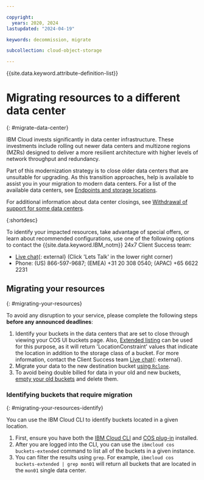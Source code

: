 ```yaml
---

copyright:
  years: 2020, 2024
lastupdated: "2024-04-19"

keywords: decommission, migrate

subcollection: cloud-object-storage

---
```


{{site.data.keyword.attribute-definition-list}}

# Migrating resources to a different data center
{: #migrate-data-center}

IBM Cloud invests significantly in data center infrastructure. These investments include rolling out newer data centers and multizone regions (MZRs) designed to deliver a more resilient architecture with higher levels of network throughput and redundancy.

Part of this modernization strategy is to close older data centers that are unsuitable for upgrading. As this transition approaches, help is available to assist you in your migration to modern data centers. For a list of the available data centers, see [Endpoints and storage locations](/docs/cloud-object-storage?topic=cloud-object-storage-endpoints).

For additional information about data center closings, see [Withdrawal of support for some data centers](/docs/get-support?topic=get-support-dc-closure).

{:shortdesc}

To identify your impacted resources, take advantage of special offers, or learn about recommended configurations, use one of the following options to contact the {{site.data.keyword.IBM_notm}} 24x7 Client Success team:

* [Live chat](https://www.ibm.com/cloud/data-centers/?focusArea=WCP%20-%20Pooled%20CSM&contactmodule){: external} (Click 'Lets Talk' in the lower right corner)
* Phone: (US) 866-597-9687; (EMEA) +31 20 308 0540; (APAC) +65 6622 2231


## Migrating your resources
{: #migrating-your-resources}

To avoid any disruption to your service, please complete the following steps **before any announced deadlines**:

1. Identify your buckets in the data centers that are set to close through viewing your COS UI buckets page. Also, [Extended listing](/docs/cloud-object-storage?topic=cloud-object-storage-compatibility-api-bucket-operations#compatibility-api-list-buckets-extended) can be used for this purpose, as it will return 'LocationConstraint' values that indicate the location in addition to the storage class of a bucket. For more information, contact the Client Success team [Live chat](https://www.ibm.com/cloud/data-centers/?focusArea=WCP%20-%20Pooled%20CSM&contactmodule){: external}.
2. Migrate your data to the new destination bucket [using `Rclone`](/docs/cloud-object-storage?topic=cloud-object-storage-region-copy).
3. To avoid being double billed for data in your old and new buckets, [empty your old buckets](/docs/cloud-object-storage?topic=cloud-object-storage-deleting-multiple-objects-patterns) and delete them.

### Identifying buckets that require migration
{: #migrating-your-resources-identify}

You can use the IBM Cloud CLI to identify buckets located in a given location.

1. First, ensure you have both the [IBM Cloud CLI](/docs/cli) and [COS plug-in](/docs/cli?topic=cli-plug-ins) installed.
2. After you are logged into the CLI, you can use the `ibmcloud cos buckets-extended` command to list all of the buckets in a given instance.
3. You can filter the results using `grep`. For example, `ibmcloud cos buckets-extended | grep mon01` will return all buckets that are located in the `mon01` single data center.

